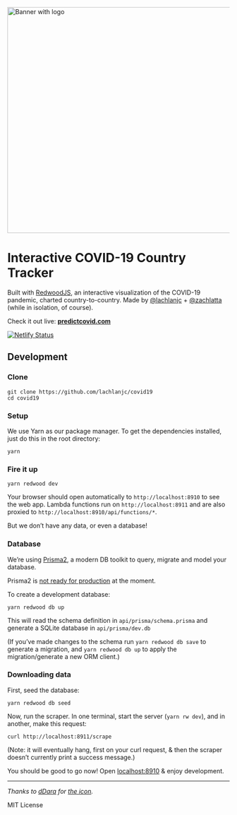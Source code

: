 <img
  src="https://user-images.githubusercontent.com/5074763/76723248-f8d9f400-671c-11ea-9e07-7951a48cd2b6.png"
  width="512"
  alt="Banner with logo"
/>

# Interactive COVID-19 Country Tracker

Built with [RedwoodJS](https://redwoodjs.com), an interactive visualization of the COVID-19 pandemic,
charted country-to-country. Made by [@lachlanjc](https://lachlanjc.me) +
[@zachlatta](https://zachlatta.com) (while in isolation, of course).

Check it out live: [**predictcovid.com**](https://predictcovid.com)

[![Netlify Status](https://api.netlify.com/api/v1/badges/50ed43f5-9046-4e7e-b7ce-d6f571c704b1/deploy-status)](https://app.netlify.com/sites/predictcovid/deploys)

## Development

### Clone

```terminal
git clone https://github.com/lachlanjc/covid19
cd covid19
```

### Setup

We use Yarn as our package manager. To get the dependencies installed, just do this in the root directory:

```terminal
yarn
```

### Fire it up

```terminal
yarn redwood dev
```

Your browser should open automatically to `http://localhost:8910` to see the web app. Lambda functions run on
`http://localhost:8911` and are also proxied to `http://localhost:8910/api/functions/*`.

But we don’t have any data, or even a database!

### Database

We’re using [Prisma2](https://github.com/prisma/prisma2), a modern DB toolkit to query, migrate and model your database.

Prisma2 is [not ready for production](https://isprisma2ready.com) at the moment.

To create a development database:

```terminal
yarn redwood db up
```

This will read the schema definition in `api/prisma/schema.prisma` and generate a SQLite database in `api/prisma/dev.db`

(If you’ve made changes to the schema run `yarn redwood db save` to generate a migration, and `yarn redwood db up`
to apply the migration/generate a new ORM client.)

### Downloading data

First, seed the database:

```terminal
yarn redwood db seed
```

Now, run the scraper. In one terminal, start the server (`yarn rw dev`), and in another, make this request:

```terminal
curl http://localhost:8911/scrape
```

(Note: it will eventually hang, first on your curl request, & then the scraper doesn’t currently print a success message.)

You should be good to go now! Open [localhost:8910](http://localhost:8910) & enjoy development.

***

*Thanks to [dDara](https://thenounproject.com/dDara/) for [the icon](https://thenounproject.com/dDara/collection/coronavirus/).*

MIT License
